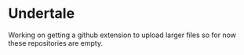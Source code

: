 # Undertale
Working on getting a github extension to upload larger files so for now these repositories are empty.
